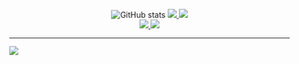 <p align="center">
    <picture decoding="async" loading="lazy">
      <source media="(prefers-color-scheme: dark)" srcset="https://pixel-profile.vercel.app/api/github-stats?username=DmitryShalaev&screen_effect=true&theme=crt&hide=rank&1">
      <source media="(prefers-color-scheme: light)" srcset="https://pixel-profile.vercel.app/api/github-stats?username=DmitryShalaev&screen_effect=false&theme=crt&hide=rank&1">
      <img alt="GitHub stats" src="https://pixel-profile.vercel.app/api/github-stats?username=DmitryShalaev&screen_effect=false&theme=crt&hide=rank&1">
    </picture>

  <a href="#" alt="Profile detail">
        <img src="https://github-profile-summary-cards.vercel.app/api/cards/profile-details?username=DmitryShalaev&theme=dracula" />
    </a>
    <a href="https://wakatime.com/@DmitryShalaev" alt="Wakatime">
        <img src="https://github-readme-stats.vercel.app/api/wakatime?username=DmitryShalaev&theme=dracula&_theme=gotham&qq" />
    </a>
    <br />
    <a href="#" alt="Profile stats">
        <img src="https://github-profile-summary-cards.vercel.app/api/cards/stats?username=DmitryShalaev&theme=dracula" />
    </a>
    <a href="#" alt="Productive time">
        <img src="https://github-profile-summary-cards.vercel.app/api/cards/productive-time?username=DmitryShalaev&theme=dracula&utcOffset=3" />
    </a>
    <hr />
    <a href="#" alt="Counter">
        <img src="https://komarev.com/ghpvc/?username=DmitryShalaev&style=for-the-badge&color=lightgrey&abbreviated=true"/>
    </a>
</p>
